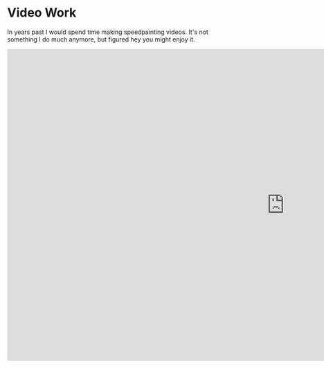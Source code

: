 # Video Work

In years past I would spend time making speedpainting videos.  It's not something I do much anymore, but figured hey you might enjoy it.

<div class="videoWrapper">
    <iframe width="1280" height="720" src="https://www.youtube.com/embed/CHedk8yAF_g?rel=0&amp;controls=0&amp;showinfo=0" frameborder="0" allowfullscreen></iframe>
</div>
